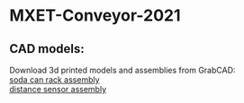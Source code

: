 # MXET-Conveyor-2021

## CAD models:
Download 3d printed models and assemblies from GrabCAD: <br/>
[soda can rack assembly](https://grabcad.com/library/mxet400-soda-can-rack-assembly-1) <br/>
[distance sensor assembly](https://grabcad.com/library/mxet400-distance-sensor-assembly-1)
